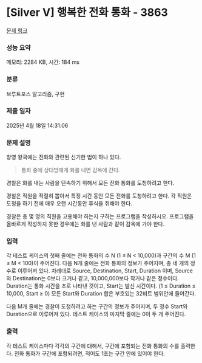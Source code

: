 # [Silver V] 행복한 전화 통화 - 3863 

[문제 링크](https://www.acmicpc.net/problem/3863) 

### 성능 요약

메모리: 2284 KB, 시간: 184 ms

### 분류

브루트포스 알고리즘, 구현

### 제출 일자

2025년 4월 18일 14:31:06

### 문제 설명

<p>창영 왕국에는 전화와 관련된 신기한 법이 하나 있다.</p>

<blockquote>통화 중에 상대방에게 화를 내면 감옥에 간다.</blockquote>

<p>경찰은 화를 내는 사람을 단속하기 위해서 모든 전화 통화를 도청하려고 한다.</p>

<p>경찰은 직원을 적절히 뽑아서 특정 시간 동안 모든 전화를 도청하려고 한다. 각 직원은 도청을 하기 전에 매우 오랜 시간동안 휴식을 취해야 한다.</p>

<p>경찰은 총 몇 명의 직원을 고용해야 하는지 구하는 프로그램을 작성하시오. 프로그램을 올바르게 작성하지 못한 경우에는 화를 낸 사람과 같이 감옥에 가야 한다.</p>

### 입력 

 <p>각 테스트 케이스의 첫째 줄에는 전화 통화의 수 N (1 ≤ N < 10,000)과 구간의 수 M (1 ≤ M < 100)이 주어진다. 다음 N개 줄에는 전화 통화의 정보가 주어지며, 총 네 개의 정수로 이루어져 있다. 차례대로 Source, Destination, Start, Duration 이며, Source와 Destination는 0보다 크거나 같고, 10,000,000보다 작거나 같은 정수이다. Duration는 통화 시간을 초로 나타낸 것이고, Start는 발신 시간이다. (1 ≤ Duration ≤ 10,000, Start ≥ 0) 모든 Start와 Duration 합은 부호있는 32비트 범위안에 들어간다.</p>

<p>다음 M개 줄에는 경찰이 도청하려고 하는 구간의 정보가 주어지며, 두 정수 Start와 Duration으로 이루어져 있다. 테스트 케이스의 마지막 줄에는 0이 두 개 주어진다.</p>

### 출력 

 <p>각 테스트 케이스마다 각각의 구간에 대해서, 구간에 포함되는 전화 통화의 수를 출력한다. 전화 통화가 구간에 포함되려면, 적어도 1초는 구간 안에 있어야 한다.</p>

